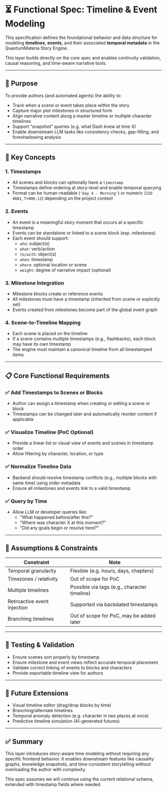 # ⏳ Functional Spec: Timeline & Event Modeling

This specification defines the foundational behavior and data structure for modeling **timelines**, **events**, and their associated **temporal metadata** in the QuantumMateria Story Engine.

This layer builds directly on the core spec and enables continuity validation, causal reasoning, and time-aware narrative tools.

---

## 🎯 Purpose

To provide authors (and automated agents) the ability to:

- Track *when* a scene or event takes place within the story
- Capture major plot milestones in structured form
- Align narrative content along a master timeline or multiple character timelines
- Support “snapshot” queries (e.g. what Dash knew at time X)
- Enable downstream LLM tasks like consistency checks, gap-filling, and foreshadowing analysis

---

## 🧱 Key Concepts

### 1. **Timestamps**
- All scenes and blocks can optionally have a `timestamp`
- Timestamps define ordering at story-level and enable temporal querying
- Format can be human-readable (`'Day 4 - Morning'`) or numeric (`ISO 8601`, `T+006:12`) depending on the project context

### 2. **Events**
- An event is a meaningful story moment that occurs at a specific timestamp
- Events can be standalone or linked to a scene block (esp. milestones)
- Each event should support:
  - `who`: subject(s)
  - `what`: verb/action
  - `to/with`: object(s)
  - `when`: timestamp
  - `where`: optional location or scene
  - `weight`: degree of narrative impact (optional)

### 3. **Milestone Integration**
- Milestone blocks create or reference events
- All milestones must have a timestamp (inherited from scene or explicitly set)
- Events created from milestones become part of the global event graph

### 4. **Scene-to-Timeline Mapping**
- Each scene is placed on the timeline
- If a scene contains multiple timestamps (e.g., flashbacks), each block may have its own timestamp
- The engine must maintain a canonical timeline from all timestamped items

---

## 📋 Core Functional Requirements

### ✅ Add Timestamps to Scenes or Blocks
- Author can assign a timestamp when creating or editing a scene or block
- Timestamps can be changed later and automatically reorder content if applicable

### ✅ Visualize Timeline (PoC Optional)
- Provide a linear list or visual view of events and scenes in timestamp order
- Allow filtering by character, location, or type

### ✅ Normalize Timeline Data
- Backend should resolve timestamp conflicts (e.g., multiple blocks with same time) using order metadata
- Ensure all milestones and events link to a valid timestamp

### ✅ Query by Time
- Allow LLM or developer queries like:
  - "What happened before/after this?"
  - "Where was character X at this moment?"
  - "Did any goals begin or resolve here?"

---

## 🧠 Assumptions & Constraints

| Constraint                  | Note |
|-----------------------------|------|
| Temporal granularity        | Flexible (e.g. hours, days, chapters)
| Timezones / relativity      | Out of scope for PoC
| Multiple timelines          | Possible via tags (e.g., character timeline)
| Retroactive event injection | Supported via backdated timestamps
| Branching timelines         | Out of scope for PoC, may be added later

---

## 🧪 Testing & Validation

- Ensure scenes sort properly by timestamp
- Ensure milestone and event views reflect accurate temporal placement
- Validate correct linking of events to blocks and characters
- Provide exportable timeline view for authors

---

## 🔮 Future Extensions

- Visual timeline editor (drag/drop blocks by time)
- Branching/alternate timelines
- Temporal anomaly detection (e.g. character in two places at once)
- Predictive timeline simulation (AI-generated futures)

---

## ✅ Summary

This layer introduces story-aware time modeling without requiring any specific frontend behavior. It enables downstream features like causality graphs, knowledge snapshots, and time-consistent storytelling without overloading the author with complexity.

This spec assumes we will continue using the current relational schema, extended with timestamp fields where needed.

